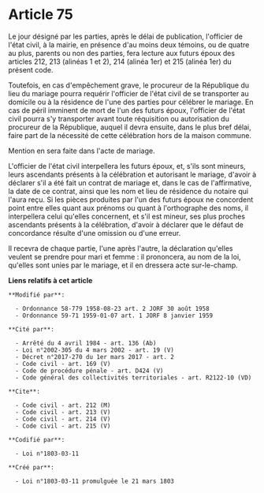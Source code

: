 # Article 75

Le jour désigné par les parties, après le délai de publication, l'officier de l'état civil, à la mairie, en présence d'au
moins deux témoins, ou de quatre au plus, parents ou non des parties, fera lecture aux futurs époux des articles 212, 213
(alinéas 1 et 2), 214 (alinéa 1er) et 215 (alinéa 1er) du présent code.

Toutefois, en cas d'empêchement grave, le procureur de la République du lieu du mariage pourra requérir l'officier de l'état
civil de se transporter au domicile ou à la résidence de l'une des parties pour célébrer le mariage. En cas de péril imminent
de mort de l'un des futurs époux, l'officier de l'état civil pourra s'y transporter avant toute réquisition ou autorisation
du procureur de la République, auquel il devra ensuite, dans le plus bref délai, faire part de la nécessité de cette
célébration hors de la maison commune.

Mention en sera faite dans l'acte de mariage.

L'officier de l'état civil interpellera les futurs époux, et, s'ils sont mineurs, leurs ascendants présents à la célébration
et autorisant le mariage, d'avoir à déclarer s'il a été fait un contrat de mariage et, dans le cas de l'affirmative, la date
de ce contrat, ainsi que les nom et lieu de résidence du notaire qui l'aura reçu.    Si les pièces produites par l'un des
futurs époux ne concordent point entre elles quant aux prénoms ou quant à l'orthographe des noms, il interpellera celui
qu'elles concernent, et s'il est mineur, ses plus proches ascendants présents à la célébration, d'avoir à déclarer que le
défaut de concordance résulte d'une omission ou d'une erreur.

Il recevra de chaque partie, l'une après l'autre, la déclaration qu'elles veulent se prendre pour mari et femme : il
prononcera, au nom de la loi, qu'elles sont unies par le mariage, et il en dressera acte sur-le-champ.

**Liens relatifs à cet article**

	**Modifié par**:

	  - Ordonnance 58-779 1958-08-23 art. 2 JORF 30 août 1958
	  - Ordonnance 59-71 1959-01-07 art. 1 JORF 8 janvier 1959

	**Cité par**:

	  - Arrêté du 4 avril 1984 - art. 136 (Ab)
	  - Loi n°2002-305 du 4 mars 2002 - art. 19 (V)
	  - Décret n°2017-270 du 1er mars 2017 - art. 2
	  - Code civil - art. 169 (V)
	  - Code de procédure pénale - art. D424 (V)
	  - Code général des collectivités territoriales - art. R2122-10 (VD)

	**Cite**:

	  - Code civil - art. 212 (M)
	  - Code civil - art. 213 (V)
	  - Code civil - art. 214 (V)
	  - Code civil - art. 215 (V)

	**Codifié par**:

	  - Loi n°1803-03-11

	**Créé par**:

	  - Loi n°1803-03-11 promulguée le 21 mars 1803
